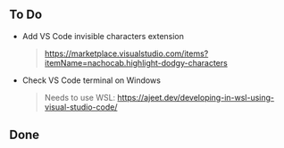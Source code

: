## To Do

- Add VS Code invisible characters extension
    > https://marketplace.visualstudio.com/items?itemName=nachocab.highlight-dodgy-characters
- Check VS Code terminal on Windows
    > Needs to use WSL: https://ajeet.dev/developing-in-wsl-using-visual-studio-code/

## Done

